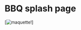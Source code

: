 # BBQ splash page
[![maquette!]("https://xd.adobe.com/spec/3bcaad42-bd8a-415e-6274-08b282cfb769-4dfb/screen/a079e03f-5f33-4f57-9faa-b5674ee12b36/")]
